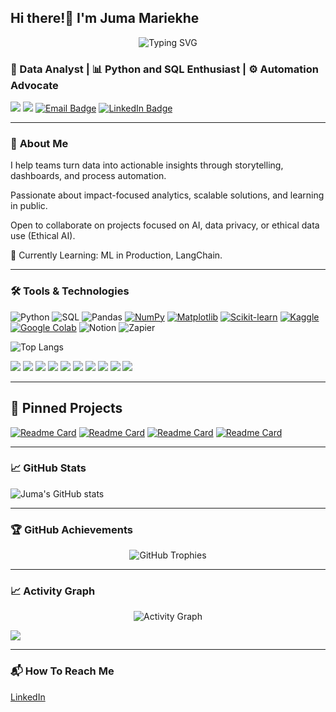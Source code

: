 ## Hi there!👋 I'm Juma Mariekhe

<div align="center">
  <img src="https://readme-typing-svg.herokuapp.com?font=Fira+Code&pause=1000&color=2E9EF7&center=true&vCenter=true&width=435&lines=Data+Analyst;Python+and+SQL+Enthusiast;Automation+Advocate;Always+Trying+To+Learn+New+Things;Based+in+Nairobi,+Kenya!" alt="Typing SVG" />
</div>

### 🚀 Data Analyst | 📊 Python and SQL Enthusiast | ⚙️ Automation Advocate 

![](https://komarev.com/ghpvc/?username=juma-mariekhe&color=blue) 
![](https://img.shields.io/github/followers/juma-mariekhe?label=Follow&style=social)
  <a href="mailto:juma.mariekhe@gmail.com"><img src="https://img.shields.io/badge/email-contact%20me-red" alt="Email Badge"></a>
  <a href="https://www.linkedin.com/in/juma-mariekhe/"><img src="https://img.shields.io/badge/-LinkedIn-blue?style=flat&logo=linkedin" alt="LinkedIn Badge"></a>

---

### 🎯 **About Me**

I help teams turn data into actionable insights through storytelling, dashboards, and process automation. 

Passionate about impact-focused analytics, scalable solutions, and learning in public. 

Open to collaborate on projects focused on AI, data privacy, or ethical data use (Ethical AI). 

🌱 Currently Learning: ML in Production, LangChain.

---

### 🛠️ **Tools & Technologies**  

![Python](https://img.shields.io/badge/Python-3776AB?style=flat&logo=python&logoColor=white)
![SQL](https://img.shields.io/badge/SQL-4479A1?style=flat&logo=postgresql&logoColor=white)
![Pandas](https://img.shields.io/badge/Pandas-150458?style=flat&logo=pandas)
[![NumPy](https://img.shields.io/badge/NumPy-4DABCF?logo=numpy&logoColor=fff)](#)
[![Matplotlib](https://custom-icon-badges.demolab.com/badge/Matplotlib-71D291?logo=matplotlib&logoColor=fff)](#)
[![Scikit-learn](https://img.shields.io/badge/-scikit--learn-%23F7931E?logo=scikit-learn&logoColor=white)](#)
[![Kaggle](https://img.shields.io/badge/Kaggle-20BEFF?logo=kaggle&logoColor=fff)](#)
[![Google Colab](https://img.shields.io/badge/Google%20Colab-F9AB00?logo=googlecolab&logoColor=fff)](#)
![Notion](https://img.shields.io/badge/Notion-000000?style=flat&logo=notion)
![Zapier](https://img.shields.io/badge/Zapier-FF4A00?style=flat&logo=zapier)

![Top Langs](https://github-readme-stats.vercel.app/api/top-langs/?username=juma-mariekhe&layout=compact&theme=tokyonight)

![](https://img.shields.io/badge/-HTML5-E34F26?style=flat-square&logo=html5&logoColor=white)
![](https://img.shields.io/badge/-CSS3-1572B6?style=flat-square&logo=css3&logoColor=white)
![](https://img.shields.io/badge/-JavaScript-F7DF1E?style=flat-square&logo=javascript&logoColor=black) 
![](https://img.shields.io/badge/-C-A8B9CC?style=flat-square&logo=c&logoColor=black)
![](https://img.shields.io/badge/-Git-F05032?style=flat-square&logo=git&logoColor=white)
![](https://img.shields.io/badge/-GitHub-181717?style=flat-square&logo=github&logoColor=white)
![](https://img.shields.io/badge/-MySQL-4479A1?style=flat-square&logo=mysql&logoColor=white)
![](https://img.shields.io/badge/-Docker-2496ED?style=flat-square&logo=docker&logoColor=white)
![](https://img.shields.io/badge/-VS%20Code-007ACC?style=flat-square&logo=visual-studio-code&logoColor=white)
![](https://img.shields.io/badge/-Linux-FCC624?style=flat-square&logo=linux&logoColor=black) 

---

## 📌 **Pinned Projects**

[![Readme Card](https://github-readme-stats.vercel.app/api/pin/?username=juma-mariekhe&repo=python)](https://github.com/juma-mariekhe/python)
[![Readme Card](https://github-readme-stats.vercel.app/api/pin/?username=juma-mariekhe&repo=jobs_board)](https://github.com/juma-mariekhe/jobs_board)
[![Readme Card](https://github-readme-stats.vercel.app/api/pin/?username=juma-mariekhe&repo=GitClass)](https://github.com/juma-mariekhe/GitClass)
[![Readme Card](https://github-readme-stats.vercel.app/api/pin/?username=juma-mariekhe&repo=devops03-git-practice)](https://github.com/juma-mariekhe/devops03-git-practice)

---

### 📈 **GitHub Stats**

![Juma's GitHub stats](https://github-readme-stats.vercel.app/api?username=juma-mariekhe&show_icons=true&theme=tokyonight)

---

### 🏆 **GitHub Achievements**
<div align="center">
  <img src="https://github-profile-trophy.vercel.app/?username=juma-mariekhe&theme=tokyonight&no-frame=true&row=1&column=6" alt="GitHub Trophies" />
</div>

---

### 📈 **Activity Graph**
<div align="center">
  <img src="https://github-readme-activity-graph.vercel.app/graph?username=juma-mariekhe&theme=tokyo-night&hide_border=true" alt="Activity Graph" />
</div>

![](https://github-profile-summary-cards.vercel.app/api/cards/profile-details?username=juma-mariekhe&theme=tokyonight) 

---

### 📬 **How To Reach Me**
[LinkedIn](https://www.linkedin.com/in/juma-mariekhe/) 
